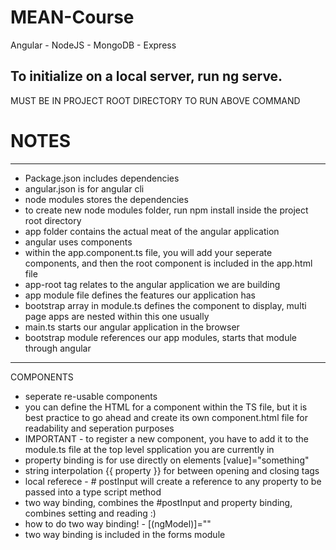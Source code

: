 # MEAN-Course
Angular - NodeJS - MongoDB - Express

To initialize on a local server, run ng serve. 
----
MUST BE IN PROJECT ROOT DIRECTORY TO RUN ABOVE COMMAND

# NOTES
----
- Package.json includes dependencies
- angular.json is for angular cli
- node modules stores the dependencies
- to create new node modules folder, run npm install inside the project root directory
- app folder contains the actual meat of the angular application
- angular uses components
- within the app.component.ts file, you will add your seperate components, and then the root component is included in the app.html file
- app-root tag relates to the angular application we are building
- app module file defines the features our application has
- bootstrap array in module.ts defines the component to display, multi page apps are nested within this one usually
- main.ts starts our angular application in the browser
- bootstrap module references our app modules, starts that module through angular
----
COMPONENTS
- seperate re-usable components 
- you can define the HTML for a component within the TS file, but it is best practice to go ahead and create its own component.html file for readability and seperation purposes
- IMPORTANT - to register a new component, you have to add it to the module.ts file at the top level spplication you are currently in 
- property binding is for use directly on elements [value]="something"
- string interpolation {{ property }} for between opening and closing tags 
- local referece - # postInput will create a reference to any property to be passed into a type script method
- two way binding, combines the #postInput and property binding, combines setting and reading :)
- how to do two way binding! - [(ngModel)]=""
- two way binding is included in the forms module

